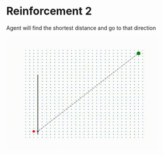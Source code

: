 # Reinforcement 2
Agent will find the shortest distance and go to that direction

![graph.gif](./graph.gif)